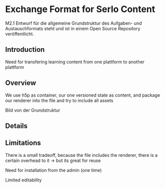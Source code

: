 # Exchange Format for Serlo Content

M2.1 Entwurf für die allgemeine Grundstruktur des Aufgaben- und Austauschformats steht und ist in einem Open Source Repository veröffentlicht.

## Introduction

Need for transfering learning content from one plattform to another plattform

## Overview

We use h5p as container, our one versioned state as content, and package our renderer into the file and try to include all assets

Bild von der Grundstruktur



## Details

## Limitations

There is a small tradeoff, because the file includes the renderer, there is a certain overhead to it -> but its great for reuse

Need for installation from the admin (one time)

Limited editability


